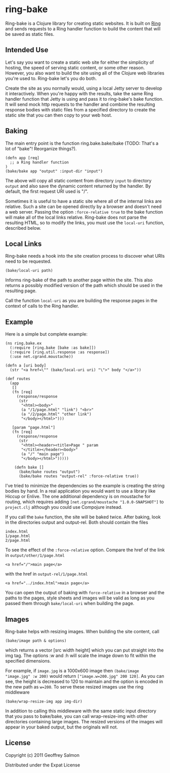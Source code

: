 ring-bake
=========

Ring-bake is a Clojure library for creating static websites. It is
built on [Ring](https://github.com/mmcgrana/ring) and sends requests
to a Ring handler function to build the content that will be saved as
static files.

Intended Use
------------

Let's say you want to create a static web site for either the
simplicity of hosting, the speed of serving static content, or
some other reason. However, you also want to build the site using all
of the Clojure web libraries you're used to. Ring-bake let's you do
both.

Create the site as you normally would, using a local Jetty server to
develop it interactively. When you're happy with the results, take the
same Ring handler function that Jetty is using and pass it to
ring-bake's bake function. It will send mock http requests to the
handler and combine the resulting response bodies with static files
from a specified directory to create the static site that you can then
copy to your web host.

Baking
------

The main entry point is the function ring.bake.bake/bake (TODO: That's
a lot of "bake"! Reorganize things?). 

    (defn app [req]
      ;; a Ring handler function
    )
    (bake/bake app "output" :input-dir "input")

The above will copy all static content from directory `input` to
directory `output` and also save the dynamic content returned by the
handler. By default, the first request URI used is "/".

Sometimes it is useful to have a static site where all of the internal
links are relative. Such a site can be opened directly by a browser
and doesn't need a web server. Passing the option `:force-relative
true` to the bake function will make all of the local links
relative. Ring-bake does not parse the resulting HTML, so to modify
the links, you must use the `local-uri` function, described below.


Local Links
-----------

Ring-bake needs a hook into the site creation process to discover what
URIs need to be requested.

    (bake/local-uri path)

Informs ring-bake of the path to another page within the site. This
also returns a possibly modified version of the path which should
be used in the resulting page.

Call the function `local-uri` as you are building the response pages
in the context of calls to the Ring handler. 

Example
-------

Here is a simple but complete example:

    (ns ring.bake.ex
      (:require [ring.bake [bake :as bake]])
      (:require [ring.util.response :as response])
      (:use net.cgrand.moustache))
    
    (defn a [uri body] 
      (str "<a href=\"" (bake/local-uri uri) "\">" body "</a>"))
    
    (def routes
      (app
       []
       (fn [req]
         (response/response
          (str
           "<html><body>"
           (a "/1/page.html" "link") "<br>"
           (a "/2/page.html" "other link")
           "</body></html>")))
   
       [param "page.html"]
       (fn [req]
         (response/response
          (str
           "<html><header><title>Page " param
           "</title></header><body>"
           (a "/" "main page")
           "</body></html>")))))
    
        (defn bake []
          (bake/bake routes "output")
          (bake/bake routes "output-rel" :force-relative true))

I've tried to minimize the dependencies so the example is creating the
string bodies by hand. In a real application you would want to use a
library like Hiccup or Enlive. The one additional dependency is on
moustache for routing, which requires adding `[net.cgrand/moustache
"1.0.0-SNAPSHOT"]` to `project.clj` although you could use Compojure
instead.

If you call the `bake` function, the site will be baked twice. After
baking, look in the directories output and output-rel. Both should
contain the files

    index.html
    1/page.html
    2/page.html

To see the effect of the `:force-relative` option. Compare the href of
the link in `output/other/1/page.html`

    <a href="/">main page</a>

with the href in `output-rel/1/page.html`

    <a href="../index.html">main page</a>

You can open the output of baking with `force-relative` in a browser
and the paths to the pages, style sheets and images will be valid as
long as you passed them through `bake/local-uri` when building the
page.

Images
------

Ring-bake helps with resizing images. When building the site content,
call

    (bake/image path & options)

which returns a vector [src width height] which you can put straight
into the img tag. The options :w and :h will scale the image down to
fit within the specified dimensions.

For example, if `image.jpg` is a 1000x600 image then `(bake/image
"image.jpg" :w 200)` would return `["image.w=200.jpg" 200 120]`. As
you can see, the height is decreased to 120 to maintain and the
option is encoded in the new path as `w=200`. To serve these resized
images use the ring middleware

    (bake/wrap-resize-img app img-dir)

In addition to calling this middleware with the same static input
directory that you pass to bake/bake, you can call wrap-resize-img
with other directories containing large images. The resized versions
of the images will appear in your baked output, but the originals will
not.

License
-------

Copyright (c) 2011 Geoffrey Salmon

Distributed under the Expat License

